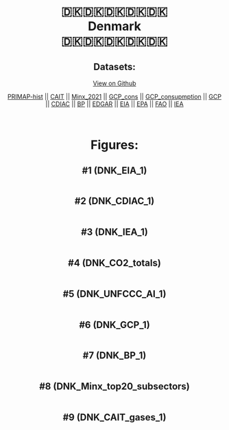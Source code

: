 
<center>
<h1 align="center">
🇩🇰🇩🇰🇩🇰🇩🇰🇩🇰
<br>
Denmark
<br>
🇩🇰🇩🇰🇩🇰🇩🇰🇩🇰
</h1>
<h2>Datasets:</h2>
<p><a href="https://github.com/dquintani/Greenhouse-Data/tree/master/country_data/DNK_Denmark/data">View on Github</a>
<br></p><p><a href="data/DNK_PRIMAP-hist.csv">PRIMAP-hist</a> || <a href="data/DNK_CAIT.csv">CAIT</a> || <a href="data/DNK_Minx_2021.csv">Minx_2021</a> || <a href="data/DNK_GCP_cons.csv">GCP_cons</a> || <a href="data/DNK_GCP_consupmption.csv">GCP_consupmption</a> || <a href="data/DNK_GCP.csv">GCP</a> || <a href="data/DNK_CDIAC.csv">CDIAC</a> || <a href="data/DNK_BP.csv">BP</a> || <a href="data/DNK_EDGAR.csv">EDGAR</a> || <a href="data/DNK_EIA.csv">EIA</a> || <a href="data/DNK_EPA.csv">EPA</a> || <a href="data/DNK_FAO.csv">FAO</a> || <a href="data/DNK_IEA.csv">IEA</a></p><p><br></p>
<h1>Figures:</h1><h2>#1 (DNK_EIA_1)</h2>
<p><img alt="" src="figures/DNK_EIA_1.png" /></p><h2>#2 (DNK_CDIAC_1)</h2>
<p><img alt="" src="figures/DNK_CDIAC_1.png" /></p><h2>#3 (DNK_IEA_1)</h2>
<p><img alt="" src="figures/DNK_IEA_1.png" /></p><h2>#4 (DNK_CO2_totals)</h2>
<p><img alt="" src="figures/DNK_CO2_totals.png" /></p><h2>#5 (DNK_UNFCCC_AI_1)</h2>
<p><img alt="" src="figures/DNK_UNFCCC_AI_1.png" /></p><h2>#6 (DNK_GCP_1)</h2>
<p><img alt="" src="figures/DNK_GCP_1.png" /></p><h2>#7 (DNK_BP_1)</h2>
<p><img alt="" src="figures/DNK_BP_1.png" /></p><h2>#8 (DNK_Minx_top20_subsectors)</h2>
<p><img alt="" src="figures/DNK_Minx_top20_subsectors.png" /></p><h2>#9 (DNK_CAIT_gases_1)</h2>
<p><img alt="" src="figures/DNK_CAIT_gases_1.png" /></p>